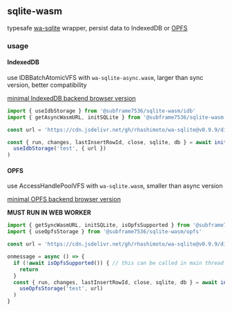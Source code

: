 ## sqlite-wasm

typesafe [wa-sqlite](https://github.com/rhashimoto/wa-sqlite) wrapper, persist data to IndexedDB or [OPFS](https://developer.mozilla.org/en-US/docs/Web/API/File_System_API/Origin_private_file_system)

### usage

#### IndexedDB

use IDBBatchAtomicVFS with `wa-sqlite-async.wasm`, larger than sync version, better compatibility

[minimal IndexedDB backend browser version](https://caniuse.com/mdn-api_lockmanager)

```ts
import { useIdbStorage } from '@subframe7536/sqlite-wasm/idb'
import { getAsyncWasmURL, initSQLite } from '@subframe7536/sqlite-wasm'

const url = 'https://cdn.jsdelivr.net/gh/rhashimoto/wa-sqlite@v0.9.9/dist/wa-sqlite-async.wasm'

const { run, changes, lastInsertRowId, close, sqlite, db } = await initSQLite(
  useIdbStorage('test', { url })
)
```

#### OPFS

use AccessHandlePoolVFS with `wa-sqlite.wasm`, smaller than async version

[minimal OPFS backend browser version](https://caniuse.com/mdn-api_filesystemsyncaccesshandle)

**MUST RUN IN WEB WORKER**

```ts
import { getSyncWasmURL, initSQLite, isOpfsSupported } from '@subframe7536/sqlite-wasm'
import { useOpfsStorage } from '@subframe7536/sqlite-wasm/opfs'

const url = 'https://cdn.jsdelivr.net/gh/rhashimoto/wa-sqlite@v0.9.9/dist/wa-sqlite.wasm'

onmessage = async () => {
  if (!await isOpfsSupported()) { // this can be called in main thread
    return
  }
  const { run, changes, lastInsertRowId, close, sqlite, db } = await initSQLite(
    useOpfsStorage('test', url)
  )
}
```